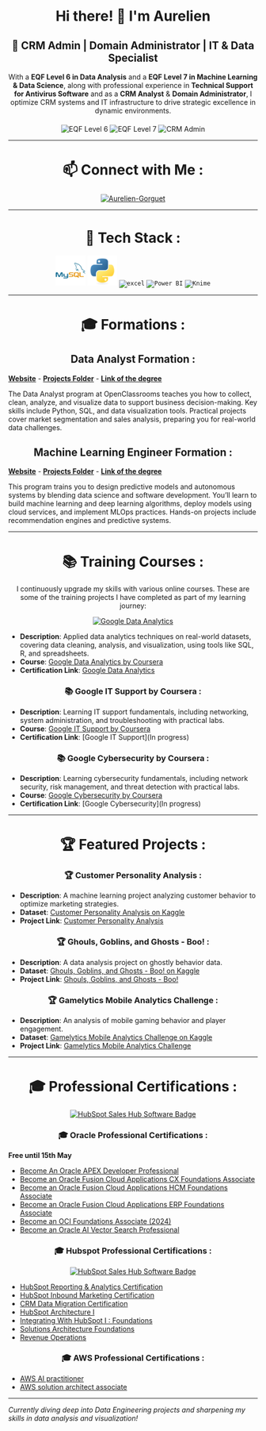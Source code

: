 <!-- (Note: GitHub README ne permet pas l'insertion de meta tags, mais nous pouvons optimiser le contenu textuel et les attributs alt pour le SEO.) -->

<h1 align="center">Hi there! 👋 I'm Aurelien</h1>

<div align="center">
  <h2>🚀 CRM Admin | Domain Administrator | IT & Data Specialist</h2>
  <p>
    With a <strong>EQF Level 6 in Data Analysis</strong> and a <strong>EQF Level 7 in Machine Learning & Data Science</strong>, along with professional experience in <strong>Technical Support for Antivirus Software</strong> and as a <strong>CRM Analyst</strong> & <strong>Domain Administrator</strong>, I optimize CRM systems and IT infrastructure to drive strategic excellence in dynamic environments.
  </p>
</div>

<div align="center" style="margin-top: 20px;">
  <img src="https://img.shields.io/badge/EQF%20Data%20Analysis-Level%206-blue" alt="EQF Level 6">
  <img src="https://img.shields.io/badge/Machine%20Learning-Level%207-green" alt="EQF Level 7">
  <img src="https://img.shields.io/badge/CRM_Admin-%F0%9F%92%BB-orange" alt="CRM Admin">
</div>


---

<h1 align="center">📫 Connect with Me : </h1>

<p align="center">
<a href="https://www.linkedin.com/in/aurélien-gorguet/" target="blank"><img align="center" src="https://raw.githubusercontent.com/rahuldkjain/github-profile-readme-generator/master/src/images/icons/Social/linked-in-alt.svg" alt="Aurelien-Gorguet" height="30" width="40" /></a>

---

<h1 align="center">🔧 Tech Stack : </h1>

<p align="center">
<code><img height="60" alt="mysql" src="https://raw.githubusercontent.com/devicons/devicon/master/icons/mysql/mysql-original-wordmark.svg"></code>
<code><img height="60" alt="python" src="https://raw.githubusercontent.com/devicons/devicon/master/icons/python/python-original.svg"></code>
<code><img height="60" alt="excel" src="https://upload.wikimedia.org/wikipedia/commons/3/34/Microsoft_Office_Excel_%282019–present%29.svg"></code>
<code><img height="60" alt="Power BI" src="https://logos-world.net/wp-content/uploads/2022/02/Power-BI-Logo.png"></code>
<code><img height="60" alt="Knime" src="https://cybertrend-intra.com/wp-content/uploads/2023/01/knime.jpg"></code>
</p>

---

<h1 align="center">🎓 Formations : </h1>

<h2 align="center"> Data Analyst Formation :</h2>

[**Website**](https://openclassrooms.com/fr/paths/324-data-analyst) - [**Projects Folder**](https://github.com/AurelienGgt/Data-Analyst-Formation)  - [**Link of the degree**](https://www.linkedin.com/in/aurélien-gorguet/overlay/education/714039642/multiple-media-viewer?profileId=ACoAADUe15oBgxCNk2J6PSV4APhhQPAlUF-BnPU&treasuryMediaId=1635495790653&type=DOCUMENT&locale=en_US&lipi=urn%3Ali%3Apage%3Ad_flagship3_profile_view_base_media_list%3BHZi9ux7gT6aufPqLUqQShA%3D%3D) 

The Data Analyst program at OpenClassrooms teaches you how to collect, clean, analyze, and visualize data to support business decision-making. Key skills include Python, SQL, and data visualization tools. Practical projects cover market segmentation and sales analysis, preparing you for real-world data challenges.

<h2 align="center"> Machine Learning Engineer Formation :</h2>

[**Website**](https://openclassrooms.com/fr/paths/148-ingenieur-machine-learning) - [**Projects Folder**](https://github.com/AurelienGgt/Machine-Learning-Engineer-formation) - [**Link of the degree**](https://www.linkedin.com/in/aurélien-gorguet/overlay/education/787295248/multiple-media-viewer?profileId=ACoAADUe15oBgxCNk2J6PSV4APhhQPAlUF-BnPU&treasuryMediaId=1635543986567&type=DOCUMENT&locale=en_US&lipi=urn%3Ali%3Apage%3Ad_flagship3_profile_view_base%3BlFGY6%2BbtTLq%2F3aJZFUQN2Q%3D%3D) 

This program trains you to design predictive models and autonomous systems by blending data science and software development. You’ll learn to build machine learning and deep learning algorithms, deploy models using cloud services, and implement MLOps practices. Hands-on projects include recommendation engines and predictive systems.

---

<h1 align="center">📚 Training Courses : </h1>

<p align="center">
I continuously upgrade my skills with various online courses. These are some of the training projects I have completed as part of my learning journey:
</p>


 
<p align="center">
<a href="https://www.credly.com/badges/b1b94bbb-55bc-4df5-a372-960fb529a17e/public_url" target="_blank" rel="noreferrer"> <img src="https://images.credly.com/size/340x340/images/d41de2b7-cbc2-47ec-bcf1-ebecbe83872f/GCC_badge_DA_1000x1000.png" alt="Google Data Analytics" width="80" height="80"/> </a>  
</p>

- **Description**: Applied data analytics techniques on real-world datasets, covering data cleaning, analysis, and visualization, using tools like SQL, R, and spreadsheets.
- **Course**: [Google Data Analytics by Coursera](https://www.coursera.org/professional-certificates/google-data-analytics)
- **Certification Link**: [Google Data Analytics](https://www.credly.com/earner/earned/badge/b1b94bbb-55bc-4df5-a372-960fb529a17e)

<h3 align="center">📚  Google IT Support by Coursera :</h3>

- **Description**: Learning IT support fundamentals, including networking, system administration, and troubleshooting with practical labs.
- **Course**: [Google IT Support by Coursera](https://www.coursera.org/professional-certificates/google-it-support)
- **Certification Link**: [Google IT Support](In progress)

<h3 align="center">📚  Google Cybersecurity by Coursera :</h3>

- **Description**: Learning cybersecurity fundamentals, including network security, risk management, and threat detection with practical labs.
- **Course**: [Google Cybersecurity by Coursera](https://www.coursera.org/programs/google-ateliers-numeriques-7uvyv/professional-certificates/google-cybersecurity?collectionId=0yhy3)
- **Certification Link**: [Google Cybersecurity](In progress)


---

<h1 align="center">🏆 Featured Projects : </h1>

<h3 align="center"> 🏆 Customer Personality Analysis :</h3>

- **Description**: A machine learning project analyzing customer behavior to optimize marketing strategies.
- **Dataset**: [Customer Personality Analysis on Kaggle](https://www.kaggle.com/datasets/imakash3011/customer-personality-analysis/code?datasetId=1546318&sortBy=voteCount)
- **Project Link**: [Customer Personality Analysis](https://github.com/AurelienGgt/Customer-Personality-Analysis)

<h3 align="center"> 🏆 Ghouls, Goblins, and Ghosts - Boo! :</h3>

- **Description**: A data analysis project on ghostly behavior data.
- **Dataset**: [Ghouls, Goblins, and Ghosts - Boo! on Kaggle](https://www.kaggle.com/datasets/imakash3011/customer-personality-analysis/code?datasetId=1546318&sortBy=voteCount)
- **Project Link**: [Ghouls, Goblins, and Ghosts - Boo!](https://github.com/AurelienGgt/ghouls-goblins-and-ghosts-boo)

<h3 align="center"> 🏆 Gamelytics Mobile Analytics Challenge :</h3>

- **Description**: An analysis of mobile gaming behavior and player engagement.
- **Dataset**: [Gamelytics Mobile Analytics Challenge on Kaggle](https://www.kaggle.com/datasets/debs2x/gamelytics-mobile-analytics-challenge/code)
- **Project Link**: [Gamelytics Mobile Analytics Challenge](https://github.com/AurelienGgt/Gamelytics_Mobile_Analytics_Challenge)

---

<h1 align="center">🎓 Professional Certifications :</h1>

<!-- Begin: KNIME L1 Badge -->
<div class="academy-badge" align="center">
  <a href="https://www.credly.com/badges/225e8355-77e3-4a3c-9bb1-e3ce3a756219" title="KNIME L1 Certification">
    <img src="https://images.credly.com/size/340x340/images/ba8f2415-703b-4d41-a850-5aecbabd5cf4/L1_Large.png" alt="HubSpot Sales Hub Software Badge" style="width: 80px; height: auto;" />
  </a>
</div>
<!-- End: KNIME L1 Badge -->

<h3 align="center">🎓 Oracle Professional Certifications :</h3>

**Free until 15th May**
  

- [Become An Oracle APEX Developer Professional](https://mylearn.oracle.com/ou/learning-path/become-an-oracle-apex-developer-professional/146080)
- [Become an Oracle Fusion Cloud Applications CX Foundations Associate](https://mylearn.oracle.com/ou/learning-path/become-an-oracle-fusion-cloud-applications-cx-foundations-associate/146887)
- [Become an Oracle Fusion Cloud Applications HCM Foundations Associate](https://mylearn.oracle.com/ou/learning-path/become-an-oracle-fusion-cloud-applications-hcm-foundations-associate/146869)
- [Become an Oracle Fusion Cloud Applications ERP Foundations Associate](https://mylearn.oracle.com/ou/learning-path/become-an-oracle-fusion-cloud-applications-erp-foundations-associate/146907)
- [Become an OCI Foundations Associate (2024)](https://mylearn.oracle.com/ou/learning-path/become-an-oci-foundations-associate-2024-localized-exams/139374)
- [Become an Oracle AI Vector Search Professional](https://mylearn.oracle.com/ou/learning-path/become-an-oracle-ai-vector-search-professional/144854)

<h3 align="center">🎓 Hubspot Professional Certifications :</h3>

<!-- Begin: HubSpot Academy - HubSpot Sales Hub Software Badge -->
<div class="academy-badge" align="center">
  <a href="https://app.hubspot.com/academy/achievements/3rn6f24p/en/1/aurelien-gorguet/hubspot-sales-hub-software" title="HubSpot Sales Hub Software">
    <img src="https://hubspot-credentials-na1.s3.amazonaws.com/prod/badges/user/685ce1a6b2bb4cedb25a9ca3c5e5c8c7.png" alt="HubSpot Sales Hub Software Badge" style="width: 160px; height: auto;" />
  </a>
</div>
<!-- End: HubSpot Academy - HubSpot Sales Hub Software Badge -->

- [HubSpot Reporting & Analytics Certification](https://academy.hubspot.com/courses/hubspot-reporting)
- [HubSpot Inbound Marketing Certification](https://academy.hubspot.com/courses/inbound-marketing)
- [CRM Data Migration Certification](https://academy.hubspot.com/courses/CRM-Data-Migration-Certification)
- [HubSpot Architecture I](https://www.hubspot.com/partnercredentials/solutionsarchitecturedesignaccreditation)
- [Integrating With HubSpot I : Foundations](https://academy.hubspot.com/courses/integrating-with-hubspot-foundations)
- [Solutions Architecture Foundations](https://academy.hubspot.com/courses/solutions-architecture-foundations)
- [Revenue Operations](https://academy.hubspot.com/courses/revenue-operations)


<h3 align="center">🎓 AWS Professional Certifications :</h3>

- [AWS AI practitioner](https://aws.amazon.com/certification/certified-ai-practitioner/)
- [AWS solution architect associate](https://aws.amazon.com/certification/certified-solutions-architect-associate/)
---

*Currently diving deep into Data Engineering projects and sharpening my skills in data analysis and visualization!*
